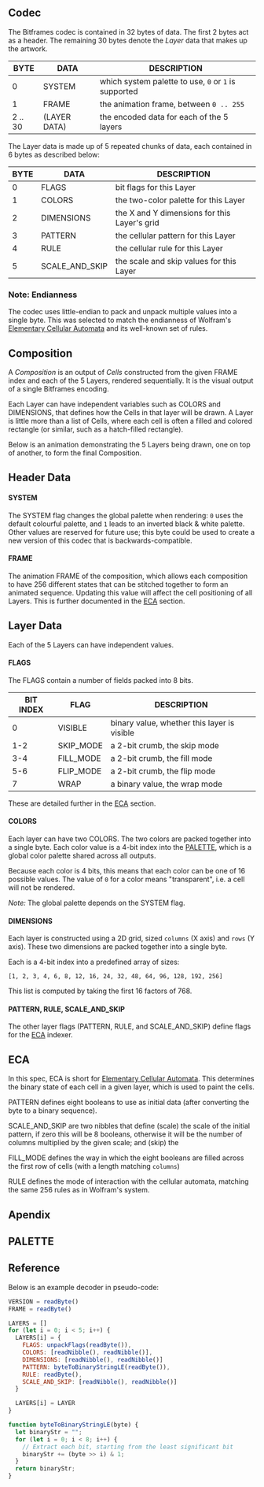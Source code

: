 ## Codec

The Bitframes codec is contained in 32 bytes of data. The first 2 bytes act as a header. The remaining 30 bytes denote the _Layer_ data that makes up the artwork.

| BYTE    | DATA         | DESCRIPTION                                          |
| ------- | ------------ | ---------------------------------------------------- |
| 0       | SYSTEM       | which system palette to use, `0` or `1` is supported |
| 1       | FRAME        | the animation frame, between `0 .. 255`              |
| 2 .. 30 | (LAYER DATA) | the encoded data for each of the 5 layers            |

The Layer data is made up of 5 repeated chunks of data, each contained in 6 bytes as described below:

| BYTE | DATA           | DESCRIPTION                                  |
| ---- | -------------- | -------------------------------------------- |
| 0    | FLAGS          | bit flags for this Layer                     |
| 1    | COLORS         | the two-color palette for this Layer         |
| 2    | DIMENSIONS     | the X and Y dimensions for this Layer's grid |
| 3    | PATTERN        | the cellular pattern for this Layer          |
| 4    | RULE           | the cellular rule for this Layer             |
| 5    | SCALE_AND_SKIP | the scale and skip values for this Layer     |

### Note: Endianness

The codec uses little-endian to pack and unpack multiple values into a single byte. This was selected to match the endianness of Wolfram's [Elementary Cellular Automata](https://en.wikipedia.org/wiki/Elementary_cellular_automaton) and its well-known set of rules.

## Composition

A _Composition_ is an output of _Cells_ constructed from the given FRAME index and each of the 5 Layers, rendered sequentially. It is the visual output of a single Bitframes encoding.

Each Layer can have independent variables such as COLORS and DIMENSIONS, that defines how the Cells in that layer will be drawn. A Layer is little more than a list of Cells, where each cell is often a filled and colored rectangle (or similar, such as a hatch-filled rectangle).

Below is an animation demonstrating the 5 Layers being drawn, one on top of another, to form the final Composition.

## Header Data

#### SYSTEM

The SYSTEM flag changes the global palette when rendering: `0` uses the default colourful palette, and `1` leads to an inverted black & white palette. Other values are reserved for future use; this byte could be used to create a new version of this codec that is backwards-compatible.

#### FRAME

The animation FRAME of the composition, which allows each composition to have 256 different states that can be stitched together to form an animated sequence. Updating this value will affect the cell positioning of all Layers. This is further documented in the [ECA](#eca) section.

## Layer Data

Each of the 5 Layers can have independent values.

#### FLAGS

The FLAGS contain a number of fields packed into 8 bits.

| BIT INDEX | FLAG      | DESCRIPTION                                 |
| --------- | --------- | ------------------------------------------- |
| 0         | VISIBLE   | binary value, whether this layer is visible |
| 1-2       | SKIP_MODE | a 2-bit crumb, the skip mode                |
| 3-4       | FILL_MODE | a 2-bit crumb, the fill mode                |
| 5-6       | FLIP_MODE | a 2-bit crumb, the flip mode                |
| 7         | WRAP      | a binary value, the wrap mode               |

These are detailed further in the [ECA](#eca) section.

#### COLORS

Each layer can have two COLORS. The two colors are packed together into a single byte. Each color value is a 4-bit index into the [PALETTE](#PALETTE), which is a global color palette shared across all outputs.

Because each color is 4 bits, this means that each color can be one of 16 possible values. The value of `0` for a color means "transparent", i.e. a cell will not be rendered.

_Note:_ The global palette depends on the SYSTEM flag.

#### DIMENSIONS

Each layer is constructed using a 2D grid, sized `columns` (X axis) and `rows` (Y axis). These two dimensions are packed together into a single byte.

Each is a 4-bit index into a predefined array of sizes:

```
[1, 2, 3, 4, 6, 8, 12, 16, 24, 32, 48, 64, 96, 128, 192, 256]
```

This list is computed by taking the first 16 factors of 768.

#### PATTERN, RULE, SCALE_AND_SKIP

The other layer flags (PATTERN, RULE, and SCALE_AND_SKIP) define flags for the [ECA](#ECA) indexer.

## ECA

In this spec, ECA is short for [Elementary Cellular Automata](https://en.wikipedia.org/wiki/Elementary_cellular_automaton). This determines the binary state of each cell in a given layer, which is used to paint the cells.

PATTERN defines eight booleans to use as initial data (after converting the byte to a binary sequence).

SCALE_AND_SKIP are two nibbles that define (scale) the scale of the initial pattern, if zero this will be 8 booleans, otherwise it will be the number of columns multiplied by the given scale; and (skip) the

FILL_MODE defines the way in which the eight booleans are filled across the first row of cells (with a length matching `columns`)

RULE defines the mode of interaction with the cellular automata, matching the same 256 rules as in Wolfram's system.

## Apendix

## PALETTE

## Reference

Below is an example decoder in pseudo-code:

```js
VERSION = readByte()
FRAME = readByte()

LAYERS = []
for (let i = 0; i < 5; i++) {
  LAYERS[i] = {
    FLAGS: unpackFlags(readByte()),
    COLORS: [readNibble(), readNibble()],
    DIMENSIONS: [readNibble(), readNibble()]
    PATTERN: byteToBinaryStringLE(readByte()),
    RULE: readByte(),
    SCALE_AND_SKIP: [readNibble(), readNibble()]
  }

  LAYERS[i] = LAYER
}

function byteToBinaryStringLE(byte) {
  let binaryStr = "";
  for (let i = 0; i < 8; i++) {
    // Extract each bit, starting from the least significant bit
    binaryStr += (byte >> i) & 1;
  }
  return binaryStr;
}
```

